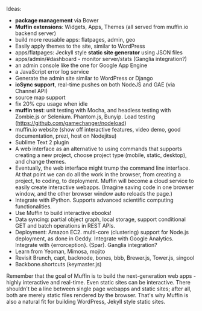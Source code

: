 
Ideas:
- **package management** via Bower
- **Muffin extensions**: Widgets, Apps, Themes (all served from muffin.io backend server)
- build more reusable apps: flatpages, admin, geo
- Easily apply themes to the site, similar to WordPress
- apps/flatpages: Jeckyll style **static site generator** using JSON files
- apps/admin/#dashboard - monitor server/stats (Ganglia integration?)
- an admin console like the one for Google App Engine
- a JavaScript error log service
- Generate the admin site similar to WordPress or Django
- **ioSync support**, real-time pushes on both NodeJS and GAE (via Channel API)
- source map support
- fix 20% cpu usage when idle
- **muffin test**: unit testing with Mocha, and headless testing with Zombie.js or Selenium. Phantom.js, Bunyip. Load testing (https://github.com/gamechanger/nodeload)
- muffin.io website (show off interactive features, video demo, good documentation, prezi, host on Nodejitsu)
- Sublime Text 2 plugin
- A web interface as an alternative to using commands that supports creating a new project, choose project type (mobile, static, desktop), and change themes.
- Eventually, the web interface might trump the command line interface. At that point we can do all the work in the browser, from creating a project, to coding, to deployment. Muffin will become a cloud service to easily create interactive webapps. (Imagine saving code in one browser window, and the other browser window auto reloads the page.)
- Integrate with iPython. Supports advanced scientific computing functionalities.
- Use Muffin to build interactive ebooks!
- Data syncing: partial object graph, local storage, support conditional GET and batch operations in REST APIs.
- Deployment: Amazon EC2. multi-core (clustering) support for Node.js deployment, as done in Geddy.  Integrate with Google Analytics. Integrate with {errorception}. (Spar). Ganglia integration?
- Learn from Yeoman, Mimosa, mojito
- Revisit Brunch, capt, backnode, bones, bbb, Brewer.js, Tower.js, singool
- Backbone.shortcuts (keymaster.js)

Remember that the goal of Muffin is to build the next-generation web apps - highly interactive and real-time. Even static sites can be interactive. There shouldn't be a line between single page webapps and static sites; after all, both are merely static files rendered by the browser. That's why Muffin is also a natural fit for building WordPress, JekyII style static sites.
